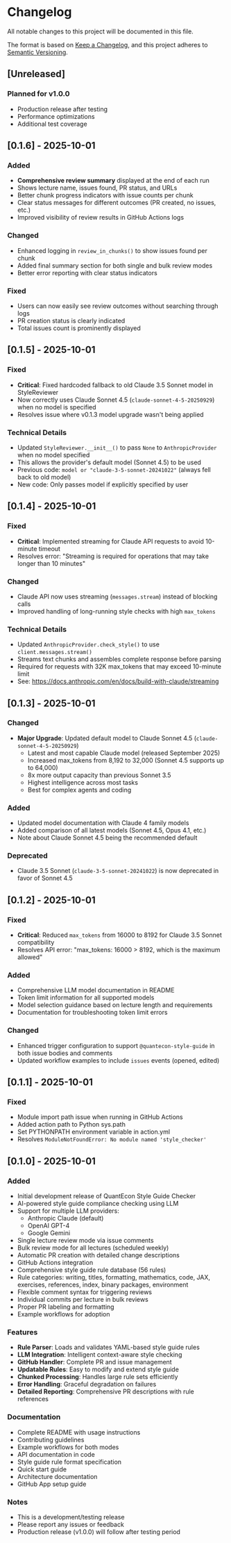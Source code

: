 # Changelog

All notable changes to this project will be documented in this file.

The format is based on [Keep a Changelog](https://keepachangelog.com/en/1.0.0/),
and this project adheres to [Semantic Versioning](https://semver.org/spec/v2.0.0.html).

## [Unreleased]

### Planned for v1.0.0
- Production release after testing
- Performance optimizations
- Additional test coverage

## [0.1.6] - 2025-10-01

### Added
- **Comprehensive review summary** displayed at the end of each run
- Shows lecture name, issues found, PR status, and URLs
- Better chunk progress indicators with issue counts per chunk
- Clear status messages for different outcomes (PR created, no issues, etc.)
- Improved visibility of review results in GitHub Actions logs

### Changed
- Enhanced logging in `review_in_chunks()` to show issues found per chunk
- Added final summary section for both single and bulk review modes
- Better error reporting with clear status indicators

### Fixed
- Users can now easily see review outcomes without searching through logs
- PR creation status is clearly indicated
- Total issues count is prominently displayed

## [0.1.5] - 2025-10-01

### Fixed
- **Critical**: Fixed hardcoded fallback to old Claude 3.5 Sonnet model in StyleReviewer
- Now correctly uses Claude Sonnet 4.5 (`claude-sonnet-4-5-20250929`) when no model is specified
- Resolves issue where v0.1.3 model upgrade wasn't being applied

### Technical Details
- Updated `StyleReviewer.__init__()` to pass `None` to `AnthropicProvider` when no model specified
- This allows the provider's default model (Sonnet 4.5) to be used
- Previous code: `model or "claude-3-5-sonnet-20241022"` (always fell back to old model)
- New code: Only passes model if explicitly specified by user

## [0.1.4] - 2025-10-01

### Fixed
- **Critical**: Implemented streaming for Claude API requests to avoid 10-minute timeout
- Resolves error: "Streaming is required for operations that may take longer than 10 minutes"

### Changed
- Claude API now uses streaming (`messages.stream`) instead of blocking calls
- Improved handling of long-running style checks with high `max_tokens`

### Technical Details
- Updated `AnthropicProvider.check_style()` to use `client.messages.stream()`
- Streams text chunks and assembles complete response before parsing
- Required for requests with 32K max_tokens that may exceed 10-minute limit
- See: https://docs.anthropic.com/en/docs/build-with-claude/streaming

## [0.1.3] - 2025-10-01

### Changed
- **Major Upgrade**: Updated default model to Claude Sonnet 4.5 (`claude-sonnet-4-5-20250929`)
  - Latest and most capable Claude model (released September 2025)
  - Increased max_tokens from 8,192 to 32,000 (Sonnet 4.5 supports up to 64,000)
  - 8x more output capacity than previous Sonnet 3.5
  - Highest intelligence across most tasks
  - Best for complex agents and coding

### Added
- Updated model documentation with Claude 4 family models
- Added comparison of all latest models (Sonnet 4.5, Opus 4.1, etc.)
- Note about Claude Sonnet 4.5 being the recommended default

### Deprecated
- Claude 3.5 Sonnet (`claude-3-5-sonnet-20241022`) is now deprecated in favor of Sonnet 4.5

## [0.1.2] - 2025-10-01

### Fixed
- **Critical**: Reduced `max_tokens` from 16000 to 8192 for Claude 3.5 Sonnet compatibility
- Resolves API error: "max_tokens: 16000 > 8192, which is the maximum allowed"

### Added
- Comprehensive LLM model documentation in README
- Token limit information for all supported models
- Model selection guidance based on lecture length and requirements
- Documentation for troubleshooting token limit errors

### Changed
- Enhanced trigger configuration to support `@quantecon-style-guide` in both issue bodies and comments
- Updated workflow examples to include `issues` events (opened, edited)

## [0.1.1] - 2025-10-01

### Fixed
- Module import path issue when running in GitHub Actions
- Added action path to Python sys.path
- Set PYTHONPATH environment variable in action.yml
- Resolves `ModuleNotFoundError: No module named 'style_checker'`

## [0.1.0] - 2025-10-01

### Added
- Initial development release of QuantEcon Style Guide Checker
- AI-powered style guide compliance checking using LLM
- Support for multiple LLM providers:
  - Anthropic Claude (default)
  - OpenAI GPT-4
  - Google Gemini
- Single lecture review mode via issue comments
- Bulk review mode for all lectures (scheduled weekly)
- Automatic PR creation with detailed change descriptions
- GitHub Actions integration
- Comprehensive style guide rule database (56 rules)
- Rule categories: writing, titles, formatting, mathematics, code, JAX, exercises, references, index, binary packages, environment
- Flexible comment syntax for triggering reviews
- Individual commits per lecture in bulk reviews
- Proper PR labeling and formatting
- Example workflows for adoption

### Features
- **Rule Parser**: Loads and validates YAML-based style guide rules
- **LLM Integration**: Intelligent context-aware style checking
- **GitHub Handler**: Complete PR and issue management
- **Updatable Rules**: Easy to modify and extend style guide
- **Chunked Processing**: Handles large rule sets efficiently
- **Error Handling**: Graceful degradation on failures
- **Detailed Reporting**: Comprehensive PR descriptions with rule references

### Documentation
- Complete README with usage instructions
- Contributing guidelines
- Example workflows for both modes
- API documentation in code
- Style guide rule format specification
- Quick start guide
- Architecture documentation
- GitHub App setup guide

### Notes
- This is a development/testing release
- Please report any issues or feedback
- Production release (v1.0.0) will follow after testing period
